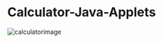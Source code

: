 # Calculator-Java-Applets

![calculatorimage](https://user-images.githubusercontent.com/40866041/64712227-79066f00-d4d8-11e9-96d6-e0c2ae64daf5.jpg)

